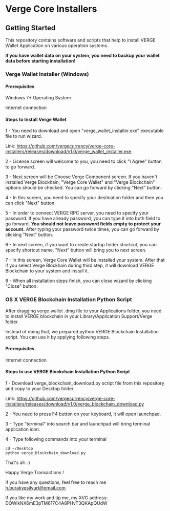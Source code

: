 # Verge Core Installers

## Getting Started
This repository contains software and scripts that help to install VERGE Wallet Application on various operation systems.

**If you have wallet data on your system, you need to backup your wallet data before starting installation!**
### Verge Wallet Installer (Windows)
#### Prerequisites
Windows 7+ Operating System

Internet connection
#### Steps to Install Verge Wallet
1 - You need to download and open "verge_wallet_installer.exe" executable file to run wizard. 

Link: https://github.com/vergecurrency/verge-core-installers/releases/download/v1.0/verge_wallet_installer.exe

2 - License screen will welcome to you, you need to click "I Agree" button to go forward.

3 - Next screen will be Choose Verge Component screen. If you haven't installed Verge Blockhain, "Verge Core Wallet" and "Verge Blockchain" options should be checked. You can go forward by clicking "Next" button.

4 - In this screen, you need to specify your destination folder and then you can click "Next" button.

5 - In order to connect VERGE RPC server, you need to specify your password. If you have already password, you can type it into both field to go forward. **You should not leave password fields empty to protect your account.** After typing your password twice times, you can go forward by clicking "Next" button. 

6 - In next screen, if you want to create startup folder shortcut, you can specify shortcut name. "Next" button will bring you to next screen.

7 - In this screen, Verge Core Wallet will be installed your system. After that if you select Verge Blockhain during third step, it will download VERGE Blockchain to your system and install it. 

8 - When all installation steps finish, you can close wizard by clicking "Close" button.



### OS X  VERGE Blockchain Installation Python Script
After dragging verge wallet .dmg file to your Applications folder, you need to install VERGE blockchain in your Library/Application Support/Verge folder. 

Instead of doing that, we prepared python VERGE Blockchain Installation script. You can use it by applying following steps.
#### Prerequisites
Internet connection

#### Steps to use VERGE Blockchain Installation Python Script

1 - Download verge_blockchain_download.py script file from this repository and copy to your Desktop folder.

Link: https://github.com/vergecurrency/verge-core-installers/releases/download/v1.0/verge_blockchain_download.py

2 - You need to press F4 button on your keyboard, it will open launchpad.

3 - Type "terminal" into search bar and launchpad will bring terminal application icon.

4 - Type following commands into your terminal
```
cd ~/Desktop
python verge_blockchain_download.py
```

That's all. :)

Happy Verge Transactions !

If you have any questions, feel free to reach me h.burakyesilyurt@gmail.com

If you like my work and tip me, my XVG address: DQWikNX6mE3pTM617C4A8PHvT3QKApQUdW
